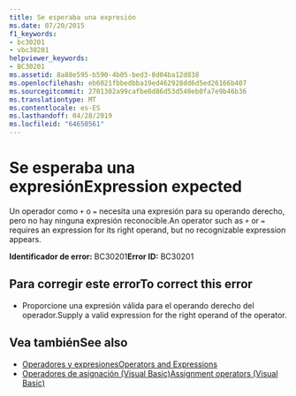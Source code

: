 ```yaml
---
title: Se esperaba una expresión
ms.date: 07/20/2015
f1_keywords:
- bc30201
- vbc30201
helpviewer_keywords:
- BC30201
ms.assetid: 8a88e595-b590-4b05-bed3-8d04ba12d838
ms.openlocfilehash: eb6021fbbedbba19ed462928dd6d5ed26166b407
ms.sourcegitcommit: 2701302a99cafbe0d86d53d540eb0fa7e9b46b36
ms.translationtype: MT
ms.contentlocale: es-ES
ms.lasthandoff: 04/28/2019
ms.locfileid: "64650561"
---
```

# <a name="expression-expected"></a><span data-ttu-id="a0a94-102">Se esperaba una expresión</span><span class="sxs-lookup"><span data-stu-id="a0a94-102">Expression expected</span></span>
<span data-ttu-id="a0a94-103">Un operador como `+` o `=` necesita una expresión para su operando derecho, pero no hay ninguna expresión reconocible.</span><span class="sxs-lookup"><span data-stu-id="a0a94-103">An operator such as `+` or `=` requires an expression for its right operand, but no recognizable expression appears.</span></span>  
  
 <span data-ttu-id="a0a94-104">**Identificador de error:** BC30201</span><span class="sxs-lookup"><span data-stu-id="a0a94-104">**Error ID:** BC30201</span></span>  
  
## <a name="to-correct-this-error"></a><span data-ttu-id="a0a94-105">Para corregir este error</span><span class="sxs-lookup"><span data-stu-id="a0a94-105">To correct this error</span></span>  
  
- <span data-ttu-id="a0a94-106">Proporcione una expresión válida para el operando derecho del operador.</span><span class="sxs-lookup"><span data-stu-id="a0a94-106">Supply a valid expression for the right operand of the operator.</span></span>  
  
## <a name="see-also"></a><span data-ttu-id="a0a94-107">Vea también</span><span class="sxs-lookup"><span data-stu-id="a0a94-107">See also</span></span>

- [<span data-ttu-id="a0a94-108">Operadores y expresiones</span><span class="sxs-lookup"><span data-stu-id="a0a94-108">Operators and Expressions</span></span>](../../visual-basic/programming-guide/language-features/operators-and-expressions/index.md)
- [<span data-ttu-id="a0a94-109">Operadores de asignación (Visual Basic)</span><span class="sxs-lookup"><span data-stu-id="a0a94-109">Assignment operators (Visual Basic)</span></span>](~/docs/visual-basic/language-reference/operators/assignment-operators.md)
